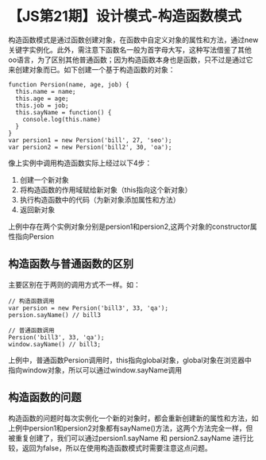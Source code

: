 # 【JS第21期】设计模式-构造函数模式

构造函数模式是通过函数创建对象，在函数中自定义对象的属性和方法，通过new 关键字实例化。此外，需注意下函数名一般为首字母大写，这种写法借鉴了其他oo语言，为了区别其他普通函数；因为构造函数本身也是函数，只不过是通过它来创建对象而已。如下创建一个基于构造函数的对象：
```
function Persion(name, age, job) {
  this.name = name;
  this.age = age;
  this.job = job;
  this.sayName = function() {
    console.log(this.name)
  }
}
var persion1 = new Persion('bill', 27, 'seo');
var persion2 = new Persion('bill2', 30, 'oa');
```
像上实例中调用构造函数实际上经过以下4步：

1. 创建一个新对象
2. 将构造函数的作用域赋给新对象（this指向这个新对象）
3. 执行构造函数中的代码（为新对象添加属性和方法）
4. 返回新对象

上例中存在两个实例对象分别是persion1和persion2,这两个对象的constructor属性指向Persion

## 构造函数与普通函数的区别

主要区别在于两则的调用方式不一样。如：

```
// 构造函数调用
var persion = new Persion('bill3', 33, 'qa');
persion.sayName() // bill3

// 普通函数调用
Persion('bill3', 33, 'qa');
window.sayName() // bill3;
```
上例中，普通函数Persion调用时，this指向global对象，global对象在浏览器中指向window对象，所以可以通过window.sayName调用

## 构造函数的问题

构造函数的问题时每次实例化一个新的对象时，都会重新创建新的属性和方法，如上例中persion1和persion2对象都有sayName()方法，这两个方法完全一样，但被重复创建了，我们可以通过persion1.sayName 和 persion2.sayName 进行比较，返回为false，所以在使用构造函数模式时需要注意这点问题。



